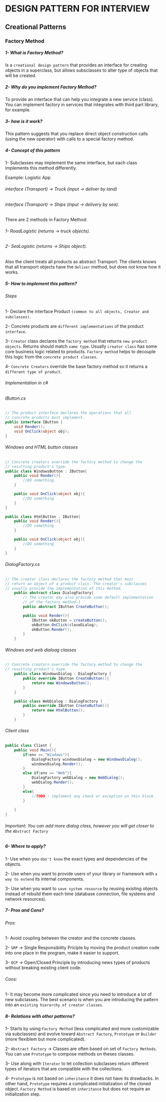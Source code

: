 # DESIGN PATTERN FOR INTERVIEW
## Creational Patterns
### Factory Method
##### 1- What is Factory Method?
Is a ```creational design pattern``` that provides an interface for creating objects in a superclass, but allows subsclasses to alter type of objects that will be created.

##### 2- Why do you implement Factory Method?
To provide an interface that can help you integrate a new service (class). You can implement factory in services that integrates with third part library, for example.

##### 3- how is it work?
This pattern suggests that you replace direct object construction calls (using the new operator) with calls to a special factory method.

##### 4- Concept of this pattern
1- Subclasses may implement the same interface, but each class implements this method differently.

Example: Logistic App

###### interface (Transport) -> Truck (input -> deliver by land)

###### interface (Transport) -> Ships (input -> delivery by sea).

There are 2 methods in Factory Method: 
###### 1- RoadLogistic (returns -> truck objects).
###### 2- SeaLogistic (returns -> Ships object).

Also the client treats all products as abstract Transport. The clients knows that all transport objects have the ```deliver``` method, but does not know how it works.

##### 5- How to implement this pattern?
###### Steps
1- Declare the interface Product ```(common to all objects, Creator and subclasses)```.

2- Concrete products are ```different implementations``` of the product ```interface```.

3- ```Creator``` class declares the ```factory method``` that returns ```new product objects```. Returns should match ```same type```. Usually ```creator class``` has some core business logic related to products. ```Factory method``` helps to decouple this logic from the ```concrete product classes```.

4- ```Concrete Creators``` override the base factory method so it returns a ```different type of product```.

###### Implementation in c#
###### IButton.cs
```c#
// The product interface declares the operations that all
// concrete products must implement.
public interface IButton {
    void Render();
    void OnClick(object obj);
}
```
###### Windows and HTML button classes
```c#
// Concrete creators override the factory method to change the
// resulting product's type.
public class WindowsButton : IButton{
    public void Render(){
        //DO something
    }

    public void OnClick(object obj){
        //DO something
    }
}

public class HtmlButton : IButton{
    public void Render(){
        //DO something
    }

    public void OnClick(object obj){
        //DO something
    }
}
```
###### DialogFactory.cs
```c#
// The creator class declares the factory method that must
// return an object of a product class. The creator's subclasses
// usually provide the implementation of this method.
    public abstract class DialogFactory{
        // The creator may also provide some default implementation
        // of the factory method.1
        public abstract IButton CreateButton();

        public void Render(){
            IButton okButton = createButton();
            okButton.OnClick(closeDialog);
            okButton.Render();
        }
    }
```
###### Windows and web dialoag classes
```c#
// Concrete creators override the factory method to change the
// resulting product's type.
    public class WindowsDialog : DialogFactory {
        public override IButton CreateButton(){
            return new WindowsButton();
        }
    }

    public class WebDialog : DialogFactory {
        public override IButton CreateButton(){
            return new HtmlButton();
        }
    }
```

###### Client class
```c#
public class Client {
    public void Main(){
        if(env == "Windows"){
            DialogFactory windowsDialog = new WindowsDialog();
            windowsDialog.Render();
        }
        else if(env == "Web"){
            DialogFactory webDialog = new WebDialog();
            webDialog.Render();
        }
        else{
            //TODO : implement any check or exception on this block.
        }
        
    }
}
```

###### Important: You can add more dialog class, however you will get closer to the ```Abstract Factory```

##### 6- Where to apply?
1- Use when you ```don't know``` the exact types and dependencies of the objects.

2- Use when you want to provide users of your library or framework with ```a way to extend``` its internal components.

3- Use when you want to ```save system resource``` by reusing existing objects instead of rebuild them each time (database connection, file systems and network resources).

##### 7- Pros and Cons?
###### Pros:
1- Avoid coupling between the creator and the concrete classes.

2- ```SRP``` -> Single Responsibility Priciple by moving the product creation code into one place in the program, make it easier to support.

3- ```OCP``` -> Open/Closed Principle by introducing news types of products without breaking existing client code.

###### Cons:
1- It may become more complicated since you need to introduce a lot of new subclasses. The best scenario is when you are introducing the pattern into an ```existing hierarchy of creator classes```.

##### 8- Relations with other patterns?
1- Starts by using ```Factory Method``` (less complicated and more customizable via subclasses) and evolve toward ```Abstract Factory```, ```Prototype``` or ```Builder``` (more flexiblem but more complicated).

2- ```Abstract Factory``` -> Classes are often based on set of ```Factory Methods```. You can use ```Prototype``` to compose methods on theses classes.

3- Use along with ```Iterator``` to let collection subclasses return different types of iterators that are compatible with the collections.

4- ```Prototype``` is not based on ```inheritance``` it does not have its drawbacks. In other hand, ```Prototype``` requires a complicated initialization of the cloned object. ```Factory Method``` is based on ```inheritance``` but does not require an initialization step.